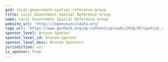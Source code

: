 ```yaml
---
gid: local-government-spatial-reference-group
title: Local Government Spatial Reference Group
name: Local Government Spatial Reference Group
website_url: 'https://opencouncildata.org'
logo_url: 'https://www.govhack.org/wp-content/uploads/2016/07/spatial_reference_group.png'
sponsor_level: Bronze Sponsor
sponsor_level_id: bronze-sponsor
sponsor_level_desc: Bronze Sponsors
jurisdiction: vic
is_sponsor: true
---
```

